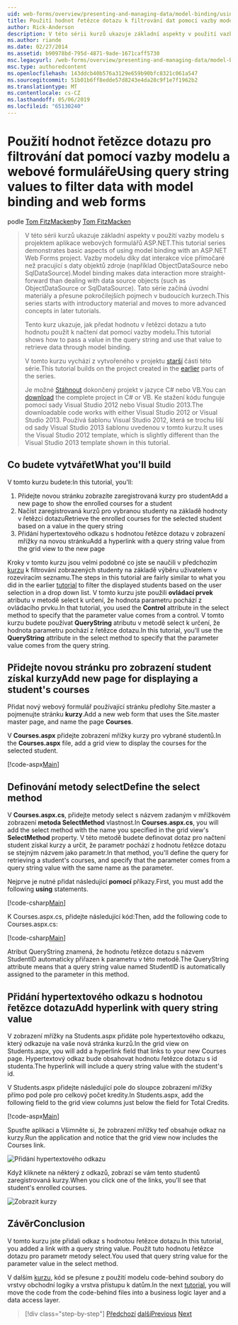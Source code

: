 ```yaml
---
uid: web-forms/overview/presenting-and-managing-data/model-binding/using-query-string-values-to-retrieve-data
title: Použití hodnot řetězce dotazu k filtrování dat pomocí vazby modelu a webových formulářů | Dokumentace Microsoftu
author: Rick-Anderson
description: V této sérii kurzů ukazuje základní aspekty v použití vazby modelu s projektem aplikace webových formulářů ASP.NET. Data interakce díky vazby modelu další přímo-...
ms.author: riande
ms.date: 02/27/2014
ms.assetid: b90978bd-795d-4871-9ade-1671caff5730
msc.legacyurl: /web-forms/overview/presenting-and-managing-data/model-binding/using-query-string-values-to-retrieve-data
msc.type: authoredcontent
ms.openlocfilehash: 143ddcb40b576a3129e659b90bfc8321c061a547
ms.sourcegitcommit: 51b01b6ff8edde57d8243e4da28c9f1e7f1962b2
ms.translationtype: MT
ms.contentlocale: cs-CZ
ms.lasthandoff: 05/06/2019
ms.locfileid: "65130240"
---
```

# <a name="using-query-string-values-to-filter-data-with-model-binding-and-web-forms"></a><span data-ttu-id="7f1ae-104">Použití hodnot řetězce dotazu pro filtrování dat pomocí vazby modelu a webové formuláře</span><span class="sxs-lookup"><span data-stu-id="7f1ae-104">Using query string values to filter data with model binding and web forms</span></span>

<span data-ttu-id="7f1ae-105">podle [Tom FitzMacken](https://github.com/tfitzmac)</span><span class="sxs-lookup"><span data-stu-id="7f1ae-105">by [Tom FitzMacken](https://github.com/tfitzmac)</span></span>

> <span data-ttu-id="7f1ae-106">V této sérii kurzů ukazuje základní aspekty v použití vazby modelu s projektem aplikace webových formulářů ASP.NET.</span><span class="sxs-lookup"><span data-stu-id="7f1ae-106">This tutorial series demonstrates basic aspects of using model binding with an ASP.NET Web Forms project.</span></span> <span data-ttu-id="7f1ae-107">Vazby modelu díky dat interakce více přímočaré než pracující s daty objektů zdroje (například ObjectDataSource nebo SqlDataSource).</span><span class="sxs-lookup"><span data-stu-id="7f1ae-107">Model binding makes data interaction more straight-forward than dealing with data source objects (such as ObjectDataSource or SqlDataSource).</span></span> <span data-ttu-id="7f1ae-108">Tato série začíná úvodní materiály a přesune pokročilejších pojmech v budoucích kurzech.</span><span class="sxs-lookup"><span data-stu-id="7f1ae-108">This series starts with introductory material and moves to more advanced concepts in later tutorials.</span></span>
> 
> <span data-ttu-id="7f1ae-109">Tento kurz ukazuje, jak předat hodnotu v řetězci dotazu a tuto hodnotu použít k načtení dat pomocí vazby modelu.</span><span class="sxs-lookup"><span data-stu-id="7f1ae-109">This tutorial shows how to pass a value in the query string and use that value to retrieve data through model binding.</span></span>
> 
> <span data-ttu-id="7f1ae-110">V tomto kurzu vychází z vytvořeného v projektu [starší](retrieving-data.md) části této série.</span><span class="sxs-lookup"><span data-stu-id="7f1ae-110">This tutorial builds on the project created in the [earlier](retrieving-data.md) parts of the series.</span></span>
> 
> <span data-ttu-id="7f1ae-111">Je možné [Stáhnout](https://go.microsoft.com/fwlink/?LinkId=286116) dokončený projekt v jazyce C# nebo VB.</span><span class="sxs-lookup"><span data-stu-id="7f1ae-111">You can [download](https://go.microsoft.com/fwlink/?LinkId=286116) the complete project in C# or VB.</span></span> <span data-ttu-id="7f1ae-112">Ke stažení kódu funguje pomocí sady Visual Studio 2012 nebo Visual Studio 2013.</span><span class="sxs-lookup"><span data-stu-id="7f1ae-112">The downloadable code works with either Visual Studio 2012 or Visual Studio 2013.</span></span> <span data-ttu-id="7f1ae-113">Používá šablonu Visual Studio 2012, která se trochu liší od sady Visual Studio 2013 šablonu uvedenou v tomto kurzu.</span><span class="sxs-lookup"><span data-stu-id="7f1ae-113">It uses the Visual Studio 2012 template, which is slightly different than the Visual Studio 2013 template shown in this tutorial.</span></span>

## <a name="what-youll-build"></a><span data-ttu-id="7f1ae-114">Co budete vytvářet</span><span class="sxs-lookup"><span data-stu-id="7f1ae-114">What you'll build</span></span>

<span data-ttu-id="7f1ae-115">V tomto kurzu budete:</span><span class="sxs-lookup"><span data-stu-id="7f1ae-115">In this tutorial, you'll:</span></span>

1. <span data-ttu-id="7f1ae-116">Přidejte novou stránku zobrazíte zaregistrovaná kurzy pro student</span><span class="sxs-lookup"><span data-stu-id="7f1ae-116">Add a new page to show the enrolled courses for a student</span></span>
2. <span data-ttu-id="7f1ae-117">Načíst zaregistrovaná kurzů pro vybranou studenty na základě hodnoty v řetězci dotazu</span><span class="sxs-lookup"><span data-stu-id="7f1ae-117">Retrieve the enrolled courses for the selected student based on a value in the query string</span></span>
3. <span data-ttu-id="7f1ae-118">Přidání hypertextového odkazu s hodnotou řetězce dotazu v zobrazení mřížky na novou stránku</span><span class="sxs-lookup"><span data-stu-id="7f1ae-118">Add a hyperlink with a query string value from the grid view to the new page</span></span>

<span data-ttu-id="7f1ae-119">Kroky v tomto kurzu jsou velmi podobné co jste se naučili v předchozím [kurzu](sorting-paging-and-filtering-data.md) k filtrování zobrazených studenty na základě výběru uživatelem v rozevíracím seznamu.</span><span class="sxs-lookup"><span data-stu-id="7f1ae-119">The steps in this tutorial are fairly similar to what you did in the earlier [tutorial](sorting-paging-and-filtering-data.md) to filter the displayed students based on the user selection in a drop down list.</span></span> <span data-ttu-id="7f1ae-120">V tomto kurzu jste použili **ovládací prvek** atributu v metodě select k určení, že hodnota parametru pochází z ovládacího prvku.</span><span class="sxs-lookup"><span data-stu-id="7f1ae-120">In that tutorial, you used the **Control** attribute in the select method to specify that the parameter value comes from a control.</span></span> <span data-ttu-id="7f1ae-121">V tomto kurzu budete používat **QueryString** atributu v metodě select k určení, že hodnota parametru pochází z řetězce dotazu.</span><span class="sxs-lookup"><span data-stu-id="7f1ae-121">In this tutorial, you'll use the **QueryString** attribute in the select method to specify that the parameter value comes from the query string.</span></span>

## <a name="add-new-page-for-displaying-a-students-courses"></a><span data-ttu-id="7f1ae-122">Přidejte novou stránku pro zobrazení student získal kurzy</span><span class="sxs-lookup"><span data-stu-id="7f1ae-122">Add new page for displaying a student's courses</span></span>

<span data-ttu-id="7f1ae-123">Přidat nový webový formulář používající stránku předlohy Site.master a pojmenujte stránku **kurzy**.</span><span class="sxs-lookup"><span data-stu-id="7f1ae-123">Add a new web form that uses the Site.master master page, and name the page **Courses**.</span></span>

<span data-ttu-id="7f1ae-124">V **Courses.aspx** přidejte zobrazení mřížky kurzy pro vybrané studentů.</span><span class="sxs-lookup"><span data-stu-id="7f1ae-124">In the **Courses.aspx** file, add a grid view to display the courses for the selected student.</span></span>

[!code-aspx[Main](using-query-string-values-to-retrieve-data/samples/sample1.aspx)]

## <a name="define-the-select-method"></a><span data-ttu-id="7f1ae-125">Definování metody select</span><span class="sxs-lookup"><span data-stu-id="7f1ae-125">Define the select method</span></span>

<span data-ttu-id="7f1ae-126">V **Courses.aspx.cs**, přidejte metody select s názvem zadaným v mřížkovém zobrazení **metoda SelectMethod** vlastnost.</span><span class="sxs-lookup"><span data-stu-id="7f1ae-126">In **Courses.aspx.cs**, you will add the select method with the name you specified in the grid view's **SelectMethod** property.</span></span> <span data-ttu-id="7f1ae-127">V této metodě budete definovat dotaz pro načtení student získal kurzy a určit, že parametr pochází z hodnotu řetězce dotazu se stejným názvem jako parametr.</span><span class="sxs-lookup"><span data-stu-id="7f1ae-127">In that method, you'll define the query for retrieving a student's courses, and specify that the parameter comes from a query string value with the same name as the parameter.</span></span>

<span data-ttu-id="7f1ae-128">Nejprve je nutné přidat následující **pomocí** příkazy.</span><span class="sxs-lookup"><span data-stu-id="7f1ae-128">First, you must add the following **using** statements.</span></span>

[!code-csharp[Main](using-query-string-values-to-retrieve-data/samples/sample2.cs)]

<span data-ttu-id="7f1ae-129">K Courses.aspx.cs, přidejte následující kód:</span><span class="sxs-lookup"><span data-stu-id="7f1ae-129">Then, add the following code to Courses.aspx.cs:</span></span>

[!code-csharp[Main](using-query-string-values-to-retrieve-data/samples/sample3.cs)]

<span data-ttu-id="7f1ae-130">Atribut QueryString znamená, že hodnotu řetězce dotazu s názvem StudentID automaticky přiřazen k parametru v této metodě.</span><span class="sxs-lookup"><span data-stu-id="7f1ae-130">The QueryString attribute means that a query string value named StudentID is automatically assigned to the parameter in this method.</span></span>

## <a name="add-hyperlink-with-query-string-value"></a><span data-ttu-id="7f1ae-131">Přidání hypertextového odkazu s hodnotou řetězce dotazu</span><span class="sxs-lookup"><span data-stu-id="7f1ae-131">Add hyperlink with query string value</span></span>

<span data-ttu-id="7f1ae-132">V zobrazení mřížky na Students.aspx přidáte pole hypertextového odkazu, který odkazuje na vaše nová stránka kurzů.</span><span class="sxs-lookup"><span data-stu-id="7f1ae-132">In the grid view on Students.aspx, you will add a hyperlink field that links to your new Courses page.</span></span> <span data-ttu-id="7f1ae-133">Hypertextový odkaz bude obsahovat hodnotu řetězce dotazu s id studenta.</span><span class="sxs-lookup"><span data-stu-id="7f1ae-133">The hyperlink will include a query string value with the student's id.</span></span>

<span data-ttu-id="7f1ae-134">V Students.aspx přidejte následující pole do sloupce zobrazení mřížky přímo pod pole pro celkový počet kredity.</span><span class="sxs-lookup"><span data-stu-id="7f1ae-134">In Students.aspx, add the following field to the grid view columns just below the field for Total Credits.</span></span>

[!code-aspx[Main](using-query-string-values-to-retrieve-data/samples/sample4.aspx?highlight=7-8)]

<span data-ttu-id="7f1ae-135">Spusťte aplikaci a Všimněte si, že zobrazení mřížky teď obsahuje odkaz na kurzy.</span><span class="sxs-lookup"><span data-stu-id="7f1ae-135">Run the application and notice that the grid view now includes the Courses link.</span></span>

![Přidání hypertextového odkazu](using-query-string-values-to-retrieve-data/_static/image1.png)

<span data-ttu-id="7f1ae-137">Když kliknete na některý z odkazů, zobrazí se vám tento studentů zaregistrovaná kurzy.</span><span class="sxs-lookup"><span data-stu-id="7f1ae-137">When you click one of the links, you'll see that student's enrolled courses.</span></span>

![Zobrazit kurzy](using-query-string-values-to-retrieve-data/_static/image2.png)

## <a name="conclusion"></a><span data-ttu-id="7f1ae-139">Závěr</span><span class="sxs-lookup"><span data-stu-id="7f1ae-139">Conclusion</span></span>

<span data-ttu-id="7f1ae-140">V tomto kurzu jste přidali odkaz s hodnotou řetězce dotazu.</span><span class="sxs-lookup"><span data-stu-id="7f1ae-140">In this tutorial, you added a link with a query string value.</span></span> <span data-ttu-id="7f1ae-141">Použít tuto hodnotu řetězce dotazu pro parametr metody select.</span><span class="sxs-lookup"><span data-stu-id="7f1ae-141">You used that query string value for the parameter value in the select method.</span></span>

<span data-ttu-id="7f1ae-142">V dalším [kurzu](adding-business-logic-layer.md), kód se přesune z použití modelu code-behind soubory do vrstvy obchodní logiky a vrstva přístupu k datům.</span><span class="sxs-lookup"><span data-stu-id="7f1ae-142">In the next [tutorial](adding-business-logic-layer.md), you will move the code from the code-behind files into a business logic layer and a data access layer.</span></span>

> [!div class="step-by-step"]
> <span data-ttu-id="7f1ae-143">[Předchozí](integrating-jquery-ui.md)
> [další](adding-business-logic-layer.md)</span><span class="sxs-lookup"><span data-stu-id="7f1ae-143">[Previous](integrating-jquery-ui.md)
[Next](adding-business-logic-layer.md)</span></span>
